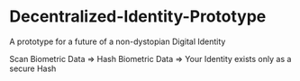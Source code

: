 # Decentralized-Identity-Prototype
A prototype for a future of a non-dystopian Digital Identity




Scan Biometric Data => Hash Biometric Data => Your Identity exists only as a secure Hash